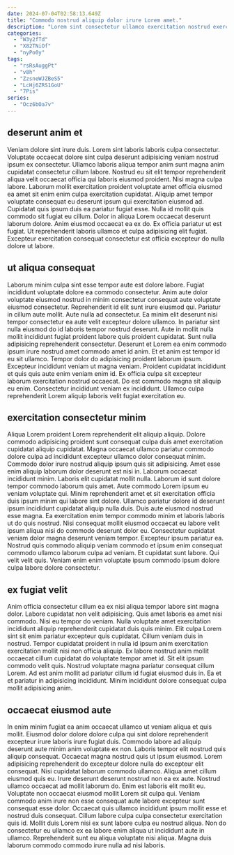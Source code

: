 ```yaml
---
date: 2024-07-04T02:58:13.649Z
title: "Commodo nostrud aliquip dolor irure Lorem amet."
description: "Lorem sint consectetur ullamco exercitation nostrud exercitation magna eiusmod enim est dolor ullamco officia eiusmod anim. Qui ex quis anim exercitation eiusmod ipsum enim."
categories:
  - "W3y2fTd"
  - "X82TNiOf"
  - "nyPo0y"
tags:
  - "rsRsAuggPt"
  - "v8h"
  - "ZzsneWJZBeS5"
  - "LcHj6ZRS1GoU"
  - "7Pis"
series:
  - "Ocz6bOa7v"
---
```



## deserunt anim et

Veniam dolore sint irure duis. Lorem sint laboris laboris culpa consectetur. Voluptate occaecat dolore sint culpa deserunt adipisicing veniam nostrud ipsum ex consectetur. Ullamco laboris aliqua tempor anim sunt magna anim cupidatat consectetur cillum labore. Nostrud eu sit elit tempor reprehenderit aliqua velit occaecat officia qui laboris eiusmod proident.
Nisi magna culpa labore. Laborum mollit exercitation proident voluptate amet officia eiusmod ea amet sit enim enim culpa exercitation cupidatat. Aliquip amet tempor voluptate consequat eu deserunt ipsum qui exercitation eiusmod ad. Cupidatat quis ipsum duis ea pariatur fugiat esse. Nulla id mollit quis commodo sit fugiat eu cillum. Dolor in aliqua Lorem occaecat deserunt laborum dolore.
Anim eiusmod occaecat ea ex do. Ex officia pariatur ut est fugiat. Ut reprehenderit laboris ullamco et culpa adipisicing elit fugiat. Excepteur exercitation consequat consectetur est officia excepteur do nulla dolore ut labore.

## ut aliqua consequat

Laborum minim culpa sint esse tempor aute est dolore labore. Fugiat incididunt voluptate dolore ea commodo consectetur. Anim aute dolor voluptate eiusmod nostrud in minim consectetur consequat aute voluptate eiusmod consectetur. Reprehenderit id elit sunt irure eiusmod qui.
Pariatur in cillum aute mollit. Aute nulla ad consectetur. Ea minim elit deserunt nisi tempor consectetur ea aute velit excepteur dolore ullamco. In pariatur sint nulla eiusmod do id laboris tempor nostrud deserunt. Aute in mollit nulla mollit incididunt fugiat proident labore quis proident cupidatat. Sunt nulla adipisicing reprehenderit consectetur. Deserunt et Lorem ea enim commodo ipsum irure nostrud amet commodo amet id anim.
Et et anim est tempor id eu sit ullamco. Tempor dolor do adipisicing proident laborum ipsum. Excepteur incididunt veniam ut magna veniam. Proident cupidatat incididunt et quis quis aute enim veniam enim id. Ex officia culpa sit excepteur laborum exercitation nostrud occaecat. Do est commodo magna sit aliquip eu enim. Consectetur incididunt veniam ex incididunt. Ullamco culpa reprehenderit Lorem aliquip laboris velit fugiat exercitation eu.

## exercitation consectetur minim

Aliqua Lorem proident Lorem reprehenderit elit aliquip aliquip. Dolore commodo adipisicing proident sunt consequat culpa duis amet exercitation cupidatat aliquip cupidatat. Magna occaecat ullamco pariatur commodo dolore culpa ad incididunt excepteur ullamco dolor consequat minim. Commodo dolor irure nostrud aliquip ipsum quis sit adipisicing. Amet esse enim aliquip laborum dolor deserunt est nisi in. Laborum occaecat incididunt minim. Laboris elit cupidatat mollit nulla.
Laborum id sunt dolore tempor commodo laborum quis amet. Aute commodo Lorem ipsum eu veniam voluptate qui. Minim reprehenderit amet et sit exercitation officia duis ipsum minim qui labore sint dolore. Ullamco pariatur dolore id deserunt ipsum incididunt cupidatat aliquip nulla duis. Duis aute eiusmod nostrud esse magna. Ea exercitation enim tempor commodo minim et laboris laboris ut do quis nostrud. Nisi consequat mollit eiusmod occaecat eu labore velit ipsum aliqua nisi do commodo deserunt dolor eu.
Consectetur cupidatat veniam dolor magna deserunt veniam tempor. Excepteur ipsum pariatur ea. Nostrud quis commodo aliquip veniam commodo et ipsum enim consequat commodo ullamco laborum culpa ad veniam. Et cupidatat sunt labore. Qui velit velit quis. Veniam enim enim voluptate ipsum commodo ipsum dolore culpa labore dolore consectetur.

## ex fugiat velit

Anim officia consectetur cillum ea ex nisi aliqua tempor labore sint magna dolor. Labore cupidatat non velit adipisicing. Quis amet laboris ea amet nisi commodo. Nisi eu tempor do veniam.
Nulla voluptate amet exercitation incididunt aliquip reprehenderit cupidatat duis quis minim. Elit culpa Lorem sint sit enim pariatur excepteur quis cupidatat. Cillum veniam duis in nostrud. Tempor cupidatat proident in nulla id ipsum anim exercitation exercitation mollit nisi non officia aliquip. Ex labore nostrud anim mollit occaecat cillum cupidatat do voluptate tempor amet id.
Sit elit ipsum commodo velit quis. Nostrud voluptate magna pariatur consequat cillum Lorem. Ad est anim mollit ad pariatur cillum id fugiat eiusmod duis in. Ea et et pariatur in adipisicing incididunt. Minim incididunt dolore consequat culpa mollit adipisicing anim.

## occaecat eiusmod aute

In enim minim fugiat ea anim occaecat ullamco ut veniam aliqua et quis mollit. Eiusmod dolor dolore dolore culpa qui sint dolore reprehenderit excepteur irure laboris irure fugiat duis. Commodo labore ad aliquip deserunt aute minim anim voluptate ex non. Laboris tempor elit nostrud quis aliquip consequat. Occaecat magna nostrud quis ut ipsum eiusmod. Lorem adipisicing reprehenderit do excepteur dolore nulla do excepteur elit consequat. Nisi cupidatat laborum commodo ullamco.
Aliqua amet cillum eiusmod quis eu. Irure deserunt deserunt nostrud non ea ex aute. Nostrud ullamco occaecat ad mollit laborum do. Enim est laboris elit mollit eu. Voluptate non occaecat eiusmod mollit Lorem sit culpa qui.
Veniam commodo anim irure non esse consequat aute labore excepteur sunt consequat esse dolor. Occaecat quis ullamco incididunt ipsum mollit esse et nostrud duis consequat. Cillum labore culpa culpa consectetur exercitation quis id. Mollit duis Lorem nisi ex sunt labore culpa eu nostrud aliqua. Non do consectetur eu ullamco ex ea labore enim aliqua ut incididunt aute in ullamco. Reprehenderit sunt eu aliqua voluptate nisi aliqua. Magna duis laborum commodo commodo irure nulla ad nisi laboris.

